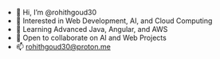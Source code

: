 - 👋 Hi, I’m @rohithgoud30
- 👀 Interested in Web Development, AI, and Cloud Computing  
- 🌱 Learning Advanced Java, Angular, and AWS  
- 💞️ Open to collaborate on AI and Web Projects  
- 📫 [rohithgoud30@proton.me](mailto:rohithgoud30@proton.me)
  
<!---
rohithgoud30/rohithgoud30 is a ✨ special ✨ repository because its `README.md` (this file) appears on your GitHub profile.
You can click the Preview link to take a look at your changes.
--->
